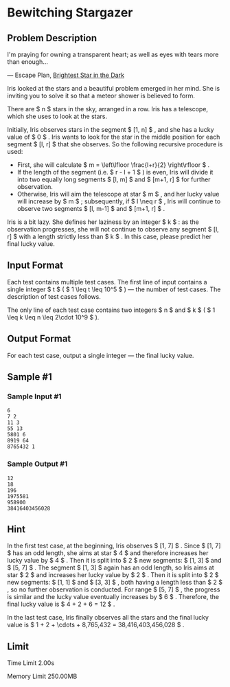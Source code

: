 # Bewitching Stargazer

## Problem Description

I'm praying for owning a transparent heart; as well as eyes with tears more than enough...

— Escape Plan, [Brightest Star in the Dark](https://www.youtube.com/watch?v=GPnymcrXgX0)



Iris looked at the stars and a beautiful problem emerged in her mind. She is inviting you to solve it so that a meteor shower is believed to form.

There are $ n $ stars in the sky, arranged in a row. Iris has a telescope, which she uses to look at the stars.

Initially, Iris observes stars in the segment $ [1, n] $ , and she has a lucky value of $ 0 $ . Iris wants to look for the star in the middle position for each segment $ [l, r] $ that she observes. So the following recursive procedure is used:

- First, she will calculate $ m = \left\lfloor \frac{l+r}{2} \right\rfloor $ .
- If the length of the segment (i.e. $ r - l + 1 $ ) is even, Iris will divide it into two equally long segments $ [l, m] $ and $ [m+1, r] $ for further observation.
- Otherwise, Iris will aim the telescope at star $ m $ , and her lucky value will increase by $ m $ ; subsequently, if $ l \neq r $ , Iris will continue to observe two segments $ [l, m-1] $ and $ [m+1, r] $ .

Iris is a bit lazy. She defines her laziness by an integer $ k $ : as the observation progresses, she will not continue to observe any segment $ [l, r] $ with a length strictly less than $ k $ . In this case, please predict her final lucky value.

## Input Format

Each test contains multiple test cases. The first line of input contains a single integer $ t $ ( $ 1 \leq t \leq 10^5 $ ) — the number of test cases. The description of test cases follows.

The only line of each test case contains two integers $ n $ and $ k $ ( $ 1 \leq k \leq n \leq 2\cdot 10^9 $ ).

## Output Format

For each test case, output a single integer — the final lucky value.

## Sample #1

### Sample Input #1

```
6
7 2
11 3
55 13
5801 6
8919 64
8765432 1
```

### Sample Output #1

```
12
18
196
1975581
958900
38416403456028
```

## Hint

In the first test case, at the beginning, Iris observes $ [1, 7] $ . Since $ [1, 7] $ has an odd length, she aims at star $ 4 $ and therefore increases her lucky value by $ 4 $ . Then it is split into $ 2 $ new segments: $ [1, 3] $ and $ [5, 7] $ . The segment $ [1, 3] $ again has an odd length, so Iris aims at star $ 2 $ and increases her lucky value by $ 2 $ . Then it is split into $ 2 $ new segments: $ [1, 1] $ and $ [3, 3] $ , both having a length less than $ 2 $ , so no further observation is conducted. For range $ [5, 7] $ , the progress is similar and the lucky value eventually increases by $ 6 $ . Therefore, the final lucky value is $ 4 + 2 + 6 = 12 $ .

In the last test case, Iris finally observes all the stars and the final lucky value is $ 1 + 2 + \cdots + 8\,765\,432 = 38\,416\,403\,456\,028 $ .

## Limit



Time Limit
2.00s

Memory Limit
250.00MB